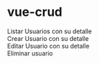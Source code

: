 # vue-crud

Listar Usuarios con su detalle  
Crear Usuario con su detalle   
Editar Usuario con su detalle  
Eliminar usuario
